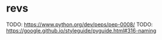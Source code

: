 # revs

TODO: https://www.python.org/dev/peps/pep-0008/
TODO: https://google.github.io/styleguide/pyguide.html#316-naming